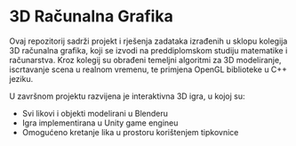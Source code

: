 # 3D Računalna Grafika

Ovaj repozitorij sadrži projekt i rješenja zadataka izrađenih u sklopu kolegija 3D računalna grafika, koji se izvodi na preddiplomskom studiju matematike i računarstva. Kroz kolegij su obrađeni temeljni algoritmi za 3D modeliranje, iscrtavanje scena u realnom vremenu, te primjena OpenGL biblioteke u C++ jeziku.

U završnom projektu razvijena je interaktivna 3D igra, u kojoj su:
- Svi likovi i objekti modelirani u Blenderu
- Igra implementirana u Unity game engineu
- Omogućeno kretanje lika u prostoru korištenjem tipkovnice
